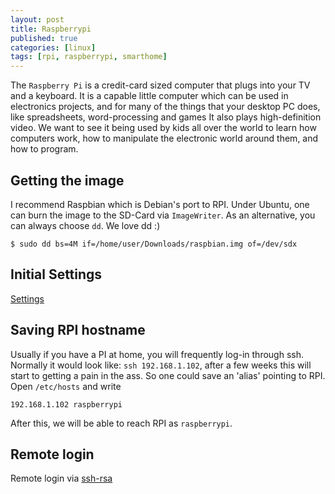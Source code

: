 ```yaml
---
layout: post
title: Raspberrypi
published: true
categories: [linux]
tags: [rpi, raspberrypi, smarthome]
---
```


The `Raspberry Pi` is a credit-card sized computer that plugs into your TV and a keyboard. It is a capable little computer which can be used in electronics projects, and for many of the things that your desktop PC does, like spreadsheets, word-processing and games It also plays high-definition video. We want to see it being used by kids all over the world to learn how computers work, how to manipulate the electronic world around them, and how to program.

## Getting the image

I recommend Raspbian which is Debian's port to RPI. Under Ubuntu, one can burn the image to the SD-Card via `ImageWriter`. As an alternative, you can always choose `dd`. We love dd :)

    $ sudo dd bs=4M if=/home/user/Downloads/raspbian.img of=/dev/sdx

## Initial Settings

[Settings](https://href.li/?http://mattwilcox.net/archives/setting-up-a-secure-home-web-server-with-raspberry-pi/)

## Saving RPI hostname

Usually if you have a PI at home, you will frequently log-in through ssh. Normally it would look like: `ssh 192.168.1.102`, after a few weeks this will start to getting a pain in the ass. So one could save an 'alias' pointing to RPI. Open `/etc/hosts` and write

    192.168.1.102 raspberrypi

After this, we will be able to reach RPI as `raspberrypi`.

## Remote login

Remote login via [ssh-rsa](https://www.linode.com/docs/security/securing-your-server/)

